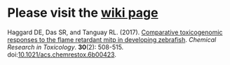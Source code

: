 # Please visit the [wiki page](https://github.com/Tanguay-Lab/Manuscripts/wiki)
Haggard DE, Das SR, and Tanguay RL. (2017). [Comparative toxicogenomic responses to the flame retardant mitp in developing zebrafish](https://github.com/Tanguay-Lab/Manuscripts/wiki/Haggard_2017_Chem_Res_Toxicol). *Chemical Research in Toxicology*. **30**(2): 508-515. doi:[10.1021/acs.chemrestox.6b00423](https://doi.org/10.1021/acs.chemrestox.6b00423).
